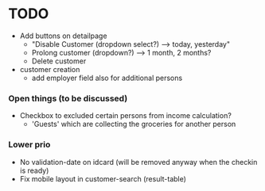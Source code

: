 # TODO
* Add buttons on detailpage
    * "Disable Customer (dropdown select?) --> today, yesterday"
    * Prolong customer (dropdown?) --> 1 month, 2 months?
    * Delete customer
* customer creation
    * add employer field also for additional persons

### Open things (to be discussed)
* Checkbox to excluded certain persons from income calculation?
    * 'Guests' which are collecting the groceries for another person

### Lower prio
* No validation-date on idcard (will be removed anyway when the checkin is ready)
* Fix mobile layout in customer-search (result-table)
